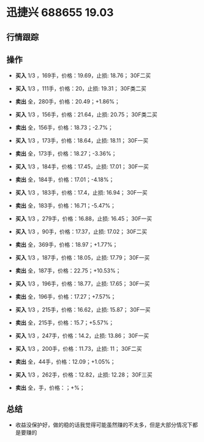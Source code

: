 # 迅捷兴 688655 19.03

## 行情跟踪
  
## 操作
  - **买入** 1/3 ，169手，价格：19.69，止损: 18.76； 30F二买
  - **买入** 1/3 ，111手，价格：20，止损: 19.31； 30F类二买
  - **卖出** 全，280手，价格：20.49；+1.86%；

  - **买入** 1/3 ，156手，价格：21.64，止损: 20.75； 30F类二买
  - **卖出** 全，156手，价格：18.73；-2.7%；

  - **买入** 1/3 ，173手，价格：18.64，止损: 18.11； 30F一买
  - **卖出** 全，173手，价格：18.27；-3.36%；

  - **买入** 1/3 ，184手，价格：17.45，止损: 17.01； 30F一买
  - **卖出** 全，184手，价格：17.01；-4.18%；

  - **买入** 1/3 ，183手，价格：17.4，止损: 16.94； 30F一买
  - **卖出** 全，183手，价格：16.71；-5.47%；

  - **买入** 1/3 ，279手，价格：16.88，止损: 16.45； 30F一买
  - **买入** 1/3 ，90手，价格：17.37，止损: 17.02； 30F二买
  - **卖出** 全，369手，价格：18.97；+1.77%；

  - **买入** 1/3 ，187手，价格：18.05，止损: 17.79； 30F一买
  - **卖出** 全，187手，价格：22.75；+10.53%；

  - **买入** 1/3 ，196手，价格：18.77，止损: 17.65； 30F一买
  - **卖出** 全，196手，价格：17.27；+7.57%；

  - **买入** 1/3 ，215手，价格：16.62，止损: 15.87； 30F一买
  - **卖出** 全，215手，价格：15.7；+5.57%；

  - **买入** 1/3 ，247手，价格：14.2，止损: 13.86； 30F一买
  - **买入** 1/3 ，200手，价格：11.73，止损: 11； 30F二买
  - **卖出** 全，44手，价格：12.09；+1.05%；

  - **买入** 1/3 ，262手，价格：12.82，止损: 12.28； 30F三买
  - **卖出** 全，手，价格：；+%；


## 总结
  - 收益没保护好，做的稳的话我觉得可能虽然赚的不太多，但是大部分情况下都是要赚的
